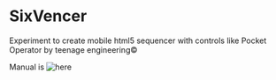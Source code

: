 # SixVencer

Experiment to create mobile html5 sequencer with controls like Pocket Operator by teenage engineering©

Manual is ![here](http://m.jugregator.org/sixvencer-manual.png)

